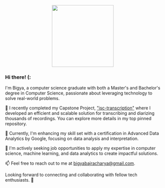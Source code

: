 <div align="center">
  <img src="https://media.giphy.com/media/du3J3cXyzhj75IOgvA/giphy.gif" width="200">
</div>

### Hi there! (:

I'm Bigya, a computer science graduate with both a Master's and Bachelor's degree in Computer Science, passionate about leveraging technology to solve real-world problems.

🔭 I recently completed my Capstone Project, ["isc-transcription"](https://github.com/bigyaa/isc-transcription) where I developed an efficient and scalable solution for transcribing and diarizing thousands of recordings. You can explore more details in my top pinned repository.

🌱 Currently, I'm enhancing my skill set with a certification in Advanced Data Analytics by Google, focusing on data analysis and interpretation.

💼 I'm actively seeking job opportunities to apply my expertise in computer science, machine learning, and data analytics to create impactful solutions.

📫 Feel free to reach out to me at bigyabajracharya@gmail.com.

Looking forward to connecting and collaborating with fellow tech enthusiasts. 🚀


<!--
**bigyaa/bigyaa** is a ✨ _special_ ✨ repository because its `README.md` (this file) appears on your GitHub profile.

Here are some ideas to get you started:

- 🔭 I’m currently working on ...
- 🌱 I’m currently learning ...
- 👯 I’m looking to collaborate on ...
- 🤔 I’m looking for help with ...
- 💬 Ask me about ...
- 📫 How to reach me: ...
- 😄 Pronouns: ...
- ⚡ Fun fact: ...
-->
